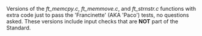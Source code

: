 Versions of the *ft_memcpy.c*, *ft_memmove.c*, and *ft_strnstr.c* functions with extra code just to pass the 'Francinette' (AKA 'Paco') tests, no questions asked. These versions include input checks that are **NOT** part of the Standard.

